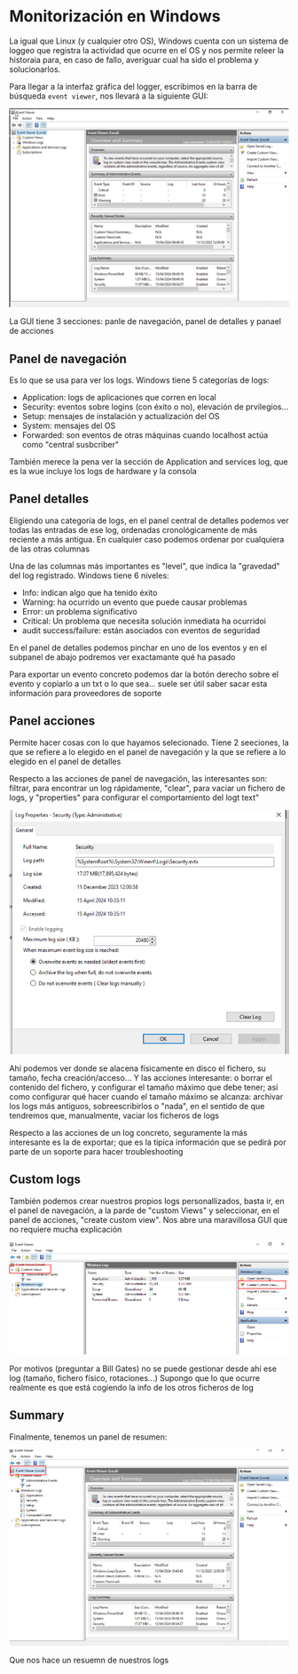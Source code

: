 # Monitorización en Windows
La igual que Linux (y cualquier otro OS), Windows cuenta con
un sistema de loggeo que registra la actividad que ocurre en el OS
y nos permite releer la historaia para, en caso de fallo, averiguar
cual ha sido el problema y solucionarlos.

Para llegar a la interfaz gráfica del logger, escribimos en la barra de
búsqueda `event viewer`, nos llevará a la siguiente GUI:

![event-viewer](./images/event-viewer.jpg "event-viewer")

La GUI tiene 3 secciones: panle de navegación, panel de detalles y panael 
de acciones

## Panel de navegación
Es lo que se usa para ver los logs. Windows tiene 5 categorías de logs:
- Application: logs de aplicaciones que corren en local
- Security: eventos sobre logins (con éxito o no), elevación de prvilegios...
- Setup: mensajes de instalación y actualización del OS
- System: mensajes del OS
- Forwarded: son eventos de otras máquinas cuando localhost actúa como "central
    susbcriber"

También merece la pena ver la sección de Application and services log, que
es la wue incluye los logs de hardware y la consola

## Panel detalles
Eligiendo una categoría de logs, en el panel central de detalles
podemos ver todas las entradas de ese log, ordenadas cronológicamente
de más reciente a más antigua. En cualquier caso podemos ordenar por cualquiera 
de las otras columnas

Una de las columnas más importantes es "level", que indica la "gravedad"
del log registrado. Windows tiene 6 niveles:

- Info: indican algo que ha tenido éxito
- Warning: ha ocurrido un evento que puede causar problemas
- Error: un problema significativo
- Critical: Un problema que necesita solución inmediata ha ocurridoi
- audit success/failure: están asociados con eventos de seguridad

En el panel de detalles podemos pinchar en uno de los eventos y en el subpanel
de abajo podremos ver exactamante qué ha pasado

Para exportar un evento concreto podemos dar la botón derecho sobre el evento
y copiarlo a un txt o lo que sea... suele ser útil saber sacar esta información
para proveedores de soporte

## Panel acciones
Permite hacer cosas con lo que hayamos selecionado. Tiene 2 seeciones,
la que se refiere a lo elegido  en el panel de navegación y la que se refiere
a lo elegido en el panel de detalles

Respecto a las acciones de panel de navegación, las interesantes son: filtrar, 
para encontrar un log rápidamente, "clear", para vaciar un fichero de logs,
y "properties" para configurar el comportamiento del logt text"

![log-properties](./images/log-properties.jpg "log-properties")

Ahí podemos ver donde se alacena físicamente en disco el fichero, su tamaño,
fecha creación/acceso... Y las acciones interesante: o borrar el contenido
del fichero, y configurar el tamaño máximo que debe tener; así como 
configurar qué hacer cuando el tamaño máximo se alcanza: archivar los
logs más antiguos, sobreescribirlos o "nada", en el sentido de que tendremos
que, manualmente, vaciar los ficheros de logs

Respecto a las acciones de un log concreto, seguramente la más interesante es 
la de exportar; que es la típica información que se pedirá por parte de un
soporte para hacer troubleshooting

## Custom logs
También podemos crear nuestros propios logs personallizados, basta ir, en el
panel de navegación, a la parde de "custom Views" y seleccionar, en el panel
de acciones, "create custom view". Nos abre una maravillosa GUI que no requiere
mucha explicación

![custom-logger](./images/custom-logs.jpg "custom-logger")

Por motivos (preguntar a Bill Gates) no se puede gestionar desde ahí ese log
(tamaño, fichero físico, rotaciones...) Supongo que lo que ocurre realmente
es que está cogiendo la info de los otros ficheros de log

## Summary
Finalmente, tenemos un panel de resumen:

![summary](./images/summary.jpg "summary")

Que nos hace un resuemn de nuestros logs